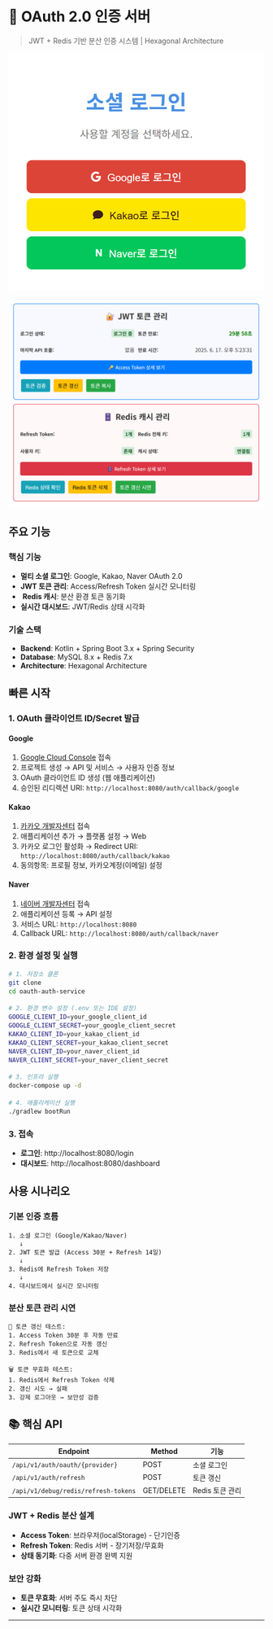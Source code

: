 # 🔐 OAuth 2.0 인증 서버

> JWT + Redis 기반 분산 인증 시스템 | Hexagonal Architecture

![login.png](src/main/resources/static/login.png)

![dashboard.png](src/main/resources/static/dashboard.png)

## 주요 기능

### **핵심 기능**
-  **멀티 소셜 로그인**: Google, Kakao, Naver OAuth 2.0
-  **JWT 토큰 관리**: Access/Refresh Token 실시간 모니터링
- ️ **Redis 캐시**: 분산 환경 토큰 동기화
-  **실시간 대시보드**: JWT/Redis 상태 시각화

### **기술 스택**
- **Backend**: Kotlin + Spring Boot 3.x + Spring Security
- **Database**: MySQL 8.x + Redis 7.x
- **Architecture**: Hexagonal Architecture

## 빠른 시작

### **1. OAuth 클라이언트 ID/Secret 발급**

#### **Google**
1. [Google Cloud Console](https://console.cloud.google.com/) 접속
2. 프로젝트 생성 → API 및 서비스 → 사용자 인증 정보
3. OAuth 클라이언트 ID 생성 (웹 애플리케이션)
4. 승인된 리디렉션 URI: `http://localhost:8080/auth/callback/google`

#### **Kakao**
1. [카카오 개발자센터](https://developers.kakao.com/) 접속
2. 애플리케이션 추가 → 플랫폼 설정 → Web
3. 카카오 로그인 활성화 → Redirect URI: `http://localhost:8080/auth/callback/kakao`
4. 동의항목: 프로필 정보, 카카오계정(이메일) 설정

#### **Naver**
1. [네이버 개발자센터](https://developers.naver.com/) 접속
2. 애플리케이션 등록 → API 설정
3. 서비스 URL: `http://localhost:8080`
4. Callback URL: `http://localhost:8080/auth/callback/naver`

### **2. 환경 설정 및 실행**

```bash
# 1. 저장소 클론
git clone 
cd oauth-auth-service

# 2. 환경 변수 설정 (.env 또는 IDE 설정)
GOOGLE_CLIENT_ID=your_google_client_id
GOOGLE_CLIENT_SECRET=your_google_client_secret
KAKAO_CLIENT_ID=your_kakao_client_id  
KAKAO_CLIENT_SECRET=your_kakao_client_secret
NAVER_CLIENT_ID=your_naver_client_id
NAVER_CLIENT_SECRET=your_naver_client_secret

# 3. 인프라 실행
docker-compose up -d

# 4. 애플리케이션 실행
./gradlew bootRun
```

### **3. 접속**
- **로그인**: http://localhost:8080/login
- **대시보드**: http://localhost:8080/dashboard

##  사용 시나리오

### **기본 인증 흐름**
```
1. 소셜 로그인 (Google/Kakao/Naver)
   ↓
2. JWT 토큰 발급 (Access 30분 + Refresh 14일)
   ↓
3. Redis에 Refresh Token 저장 
   ↓
4. 대시보드에서 실시간 모니터링
```

### **분산 토큰 관리 시연**
```
🔄 토큰 갱신 테스트:
1. Access Token 30분 후 자동 만료
2. Refresh Token으로 자동 갱신
3. Redis에서 새 토큰으로 교체

🗑️ 토큰 무효화 테스트:
1. Redis에서 Refresh Token 삭제
2. 갱신 시도 → 실패
3. 강제 로그아웃 → 보안성 검증
```

## 📚 핵심 API

| Endpoint | Method | 기능 |
|----------|--------|------|
| `/api/v1/auth/oauth/{provider}` | POST | 소셜 로그인 |
| `/api/v1/auth/refresh` | POST | 토큰 갱신 |
| `/api/v1/debug/redis/refresh-tokens` | GET/DELETE | Redis 토큰 관리 |


### **JWT + Redis 분산 설계**
- **Access Token**: 브라우저(localStorage) - 단기인증
- **Refresh Token**: Redis 서버 - 장기저장/무효화
- **상태 동기화**: 다중 서버 환경 완벽 지원

### **보안 강화**
- **토큰 무효화**: 서버 주도 즉시 차단
- **실시간 모니터링**: 토큰 상태 시각화

---